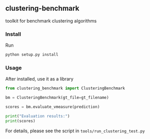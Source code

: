 clustering-benchmark
----
toolkit for benchmark clustering algorithms

### Install 
Run 
```bash
python setup.py install
```

### Usage
After installed, use it as a library

```python
from clustering_benchmark import ClusteringBenchmark

bm = ClusteringBenchmark(gt_file=gt_filename)

scores = bm.evaluate_vmeasure(prediction)

print("Evaluation results:")
print(scores)
```

For details, please see the script in `tools/run_clustering_test.py`

